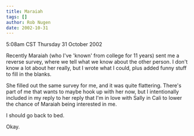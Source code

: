 ```yaml
---
title: Maraiah
tags: []
author: Rob Nugen
date: 2002-10-31
---
```


<p class=date>5:08am CST Thursday 31 October 2002</p>

<p>Recently Maraiah (who I've 'known' from college for 11 years) sent
me a reverse survey, where we tell what we know about the other
person.  I don't know a lot about her really, but I wrote what I
could, plus added funny stuff to fill in the blanks.</p>

<p>She filled out the same survey for me, and it was quite flattering.
There's part of me that wants to maybe hook up with her now, but I
intentionally included in my reply to her reply that I'm in love with
Sally in Cali to lower the chance of Maraiah being interested in
me.</p>

<p>I should go back to bed.</p>

<p>Okay.</p>
